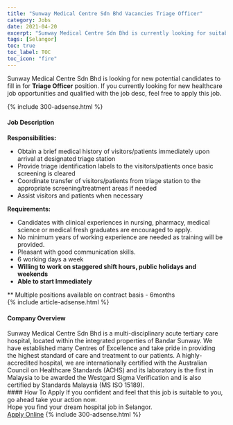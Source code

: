 ```yaml
---
title: "Sunway Medical Centre Sdn Bhd Vacancies Triage Officer" 
category: Jobs 
date: 2021-04-20 
excerpt: "Sunway Medical Centre Sdn Bhd is currently looking for suitable person to fill in the Triage Officer which positioned at Selangor" 
tags: [Selangor] 
toc: true 
toc_label: TOC 
toc_icon: "fire" 
--- 
```


<p>Sunway Medical Centre Sdn Bhd is looking for new potential candidates to fill in for <b>Triage Officer</b> position. If you currently looking for new healthcare job opportunities and qualified with the job desc, feel free to apply this job.
</p>{% include 300-adsense.html %} 
<div><div><h4>Job Description</h4></div><div><div><span><div><div><div><strong>Responsibilities:</strong></div><ul><li>Obtain a brief medical history of visitors/patients immediately upon arrival at designated triage station</li><li>Provide triage identification labels to the visitors/patients once basic screening is cleared</li><li>Coordinate transfer of visitors/patients from triage station to the appropriate screening/treatment areas if needed</li><li>Assist visitors and patients when necessary</li></ul><div><strong>Requirements:</strong></div><ul><li>Candidates with clinical experiences in nursing, pharmacy, medical science or medical fresh graduates are encouraged to apply.</li><li>No minimum years of working experience are needed as training will be provided.</li><li>Pleasant with good communication skills.</li><li>6 working days a week</li><li><strong>Willing to work on staggered shift hours, public holidays and weekends</strong></li><li><strong>Able to start Immediately</strong></li></ul></div><div>**&#160;Multiple positions available on contract basis - 6months&#160;</div></div></span></div></div></div> 
{% include article-adsense.html %} 
<div><div><h4>Company Overview</h4></div><div><div><span><div><div>
	Sunway Medical Centre Sdn Bhd is a multi-disciplinary acute tertiary care hospital, located within the integrated properties of Bandar Sunway. We have established many Centres of Excellence and take pride in providing the highest standard of care and treatment to our patients. A highly-accredited hospital, we are internationally certified with the Australian Council on Healthcare Standards (ACHS) and its laboratory is the first in Malaysia to be awarded the Westgard Sigma Verification and is also certified by Standards Malaysia (MS ISO 15189).</div></div></span></div></div></div> 
#### How To Apply 
If you confident and feel that this job is suitable to you, go ahead take your action now. <br/> 
Hope you find your dream hospital job in Selangor. <br/> 
<a href="https://www.jobstreet.com.my/en/job/triage-officer-4542196?jobId=jobstreet-my-job-4542196" class="btn btn--warning" target="_blank" rel="nofollow noopenner">Apply Online</a> 
{% include 300-adsense.html %} 